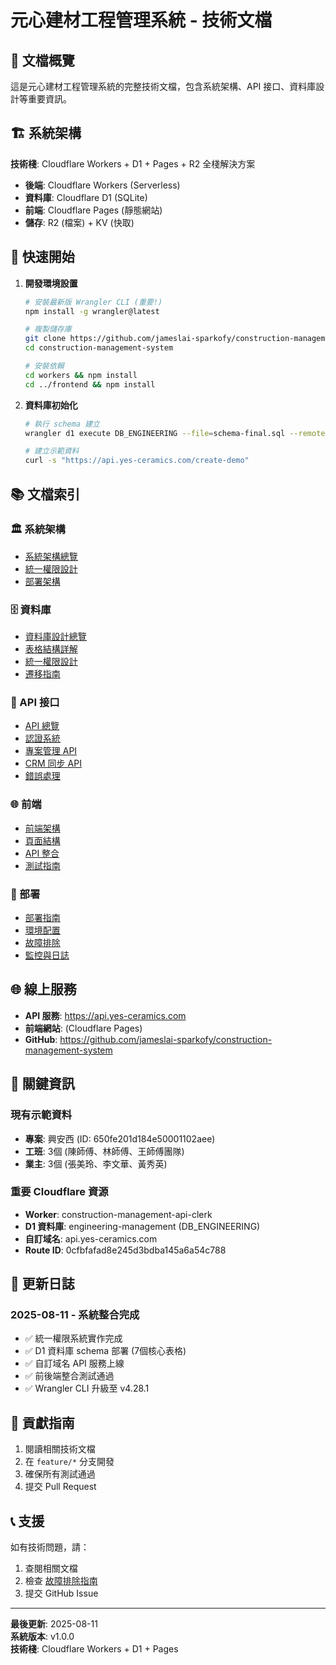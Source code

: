 # 元心建材工程管理系統 - 技術文檔

## 📖 文檔概覽

這是元心建材工程管理系統的完整技術文檔，包含系統架構、API 接口、資料庫設計等重要資訊。

## 🏗️ 系統架構

**技術棧**: Cloudflare Workers + D1 + Pages + R2 全棧解決方案

- **後端**: Cloudflare Workers (Serverless)
- **資料庫**: Cloudflare D1 (SQLite)
- **前端**: Cloudflare Pages (靜態網站)
- **儲存**: R2 (檔案) + KV (快取)

## 🚀 快速開始

1. **開發環境設置**
   ```bash
   # 安裝最新版 Wrangler CLI (重要!)
   npm install -g wrangler@latest
   
   # 複製儲存庫
   git clone https://github.com/jameslai-sparkofy/construction-management-system.git
   cd construction-management-system
   
   # 安裝依賴
   cd workers && npm install
   cd ../frontend && npm install
   ```

2. **資料庫初始化**
   ```bash
   # 執行 schema 建立
   wrangler d1 execute DB_ENGINEERING --file=schema-final.sql --remote
   
   # 建立示範資料
   curl -s "https://api.yes-ceramics.com/create-demo"
   ```

## 📚 文檔索引

### 🏛️ 系統架構
- [系統架構總覽](./architecture/system-overview.md)
- [統一權限設計](./architecture/unified-permissions.md)
- [部署架構](./architecture/deployment.md)

### 🗄️ 資料庫
- [資料庫設計總覽](./database/schema-overview.md)
- [表格結構詳解](./database/tables.md)
- [統一權限設計](./database/permissions.md)
- [遷移指南](./database/migrations.md)

### 🔌 API 接口
- [API 總覽](./api/overview.md)
- [認證系統](./api/authentication.md)
- [專案管理 API](./api/projects.md)
- [CRM 同步 API](./api/sync.md)
- [錯誤處理](./api/errors.md)

### 🌐 前端
- [前端架構](./frontend/architecture.md)
- [頁面結構](./frontend/pages.md)
- [API 整合](./frontend/api-integration.md)
- [測試指南](./frontend/testing.md)

### 🚀 部署
- [部署指南](./deployment/guide.md)
- [環境配置](./deployment/environment.md)
- [故障排除](./deployment/troubleshooting.md)
- [監控與日誌](./deployment/monitoring.md)

## 🌐 線上服務

- **API 服務**: https://api.yes-ceramics.com
- **前端網站**: (Cloudflare Pages)
- **GitHub**: https://github.com/jameslai-sparkofy/construction-management-system

## 🔑 關鍵資訊

### 現有示範資料
- **專案**: 興安西 (ID: 650fe201d184e50001102aee)
- **工班**: 3個 (陳師傅、林師傅、王師傅團隊)
- **業主**: 3個 (張美玲、李文華、黃秀英)

### 重要 Cloudflare 資源
- **Worker**: construction-management-api-clerk
- **D1 資料庫**: engineering-management (DB_ENGINEERING)
- **自訂域名**: api.yes-ceramics.com
- **Route ID**: 0cfbfafad8e245d3bdba145a6a54c788

## 📝 更新日誌

### 2025-08-11 - 系統整合完成
- ✅ 統一權限系統實作完成
- ✅ D1 資料庫 schema 部署 (7個核心表格)
- ✅ 自訂域名 API 服務上線
- ✅ 前後端整合測試通過
- ✅ Wrangler CLI 升級至 v4.28.1

## 🤝 貢獻指南

1. 閱讀相關技術文檔
2. 在 `feature/*` 分支開發
3. 確保所有測試通過
4. 提交 Pull Request

## 📞 支援

如有技術問題，請：
1. 查閱相關文檔
2. 檢查 [故障排除指南](./deployment/troubleshooting.md)
3. 提交 GitHub Issue

---

**最後更新**: 2025-08-11  
**系統版本**: v1.0.0  
**技術棧**: Cloudflare Workers + D1 + Pages